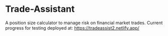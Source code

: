 # Trade-Assistant
A position size calculator to manage risk on financial market trades.
Current progress for testing deployed at: https://tradeassist2.netlify.app/
